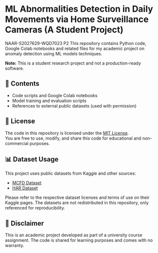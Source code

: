 # ML Abnormalities Detection in Daily Movements via Home Surveillance Cameras (A Student Project)
NAAR-S2027629-WQD7023 P2
This repository contains Python code, Google Colab notebooks and related files for my academic project on anomaly detection using ML models techniques.

**Note:** This is a student research project and not a production-ready software.

## 📁 Contents
- Code scripts and Google Colab notebooks
- Model training and evaluation scripts
- References to external public datasets (used with permission)

## 📜 License

The code in this repository is licensed under the [MIT License](LICENSE).  
You are free to use, modify, and share this code for educational and non-commercial purposes.

## 📊 Dataset Usage

This project uses public datasets from Kaggle and other sources:
- [MCFD Dataset](https://www.kaggle.com/datasets/soumicksarker/multiple-cameras-fall-dataset)
- [HAR Dataset](https://www.kaggle.com/datasets/meetnagadia/human-action-recognition-har-dataset/)

Please refer to the respective dataset licenses and terms of use on their Kaggle pages. The datasets are not redistributed in this repository, only referenced for reproducibility.

## 📌 Disclaimer

This is an academic project developed as part of a university course assignment. The code is shared for learning purposes and comes with no warranty.
